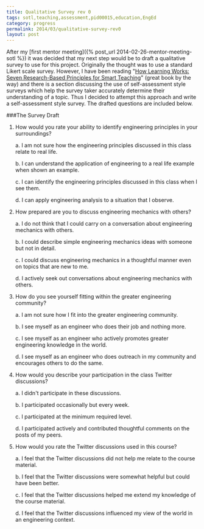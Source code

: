 ```yaml
---
title: Qualitative Survey rev 0
tags: sotl,teaching,assessment,pid00015,education,EngEd
category: progress
permalink: 2014/03/qualitative-survey-rev0
layout: post
---
```


After my [first mentor meeting]({% post_url 2014-02-26-mentor-meeting-sotl %}) it was decided that my next step would be to draft a qualitative survey to use for this project. Originally the thought was to use a standard Likert scale survey. However, I have been reading "[How Learning Works: Seven Research-Based Principles for Smart Teaching](http://www.amazon.com/gp/product/0470484101/ref=as_li_ss_tl?ie=UTF8&camp=1789&creative=390957&creativeASIN=0470484101&linkCode=as2&tag=madibiki-20)" (great book by the way) and there is a section discussing the use of self-assessment style surveys which help the survey taker accurately determine their understanding of a topic. Thus I decided to attempt this approach and write a self-assessment style survey. The drafted questions are included below.

###The Survey Draft
1. How would you rate your ability to identify engineering principles in your surroundings?

    a. I am not sure how the engineering principles discussed in this class relate to real life.

    b. I can understand the application of engineering to a real life example when shown an example.

    c. I can identify the engineering principles discussed in this class when I see them.

    d. I can apply engineering analysis to a situation that I observe.

2. How prepared are you to discuss engineering mechanics with others?

    a. I do not think that I could carry on a conversation about engineering mechanics with others.

    b. I could describe simple engineering mechanics ideas with someone but not in detail.

    c. I could discuss engineering mechanics in a thoughtful manner even on topics that are new to me.

    d. I actively seek out conversations about engineering mechanics with others.

3. How do you see yourself fitting within the greater engineering community?

    a. I am not sure how I fit into the greater engineering community.

    b. I see myself as an engineer who does their job and nothing more.

    c. I see myself as an engineer who actively promotes greater engineering knowledge in the world.

    d. I see myself as an engineer who does outreach in my community and encourages others to do the same.

4. How would you describe your participation in the class Twitter discussions?

    a. I didn't participate in these discussions.

    b. I participated occasionally but every week.

    c. I participated at the minimum required level.

    d. I participated actively and contributed thoughtful comments on the posts of my peers.

5. How would you rate the Twitter discussions used in this course?

    a. I feel that the Twitter discussions did not help me relate to the course material.

    b. I feel that the Twitter discussions were somewhat helpful but could have been better.

    c. I feel that the Twitter discussions helped me extend my knowledge of the course material.

    d. I feel that the Twitter discussions influenced my view of the world in an engineering context.
